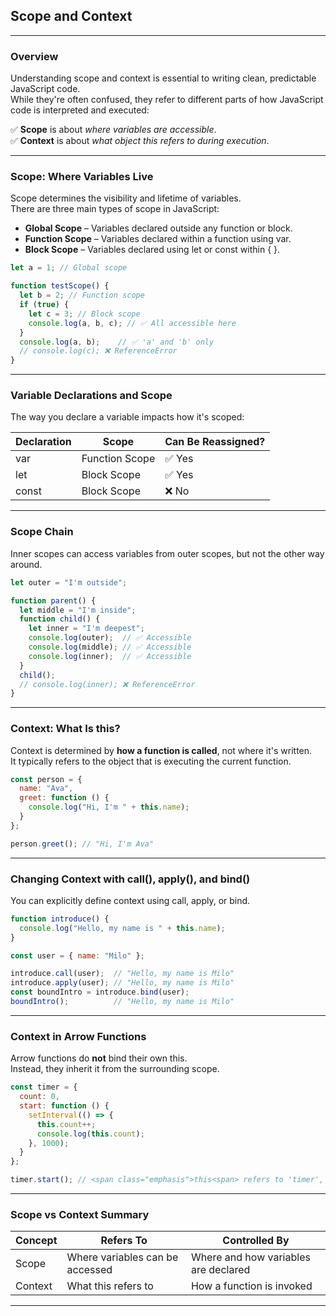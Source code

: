 ## Scope and Context

---

### Overview

Understanding scope and context is essential to writing clean, predictable JavaScript code.  
While they're often confused, they refer to different parts of how JavaScript code is interpreted and executed:

✅ **Scope** is about _where variables are accessible_.  
✅ **Context** is about _what object this refers to during execution_.

---

### Scope: Where Variables Live

Scope determines the visibility and lifetime of variables.  
There are three main types of scope in JavaScript:

- **Global Scope** – Variables declared outside any function or block.  
- **Function Scope** – Variables declared within a function using var.  
- **Block Scope** – Variables declared using let or const within { }.

```javascript
let a = 1; // Global scope

function testScope() {
  let b = 2; // Function scope
  if (true) {
    let c = 3; // Block scope
    console.log(a, b, c); // ✅ All accessible here
  }
  console.log(a, b);    // ✅ 'a' and 'b' only
  // console.log(c); ❌ ReferenceError
}
```

---

### Variable Declarations and Scope

The way you declare a variable impacts how it's scoped:

<table class="notesTable">
  <thead>
    <tr class="tableHeader">
      <th class="tableCellHeader">Declaration</th>
      <th class="tableCellHeader">Scope</th>
      <th class="tableCellHeader">Can Be Reassigned?</th>
    </tr>
  </thead>
  <tbody>
    <tr class="tableRow">
      <td class="tableCell"><span class="codeSnip">var</span></td>
      <td class="tableCell">Function Scope</td>
      <td class="tableCell">✅ Yes</td>
    </tr>
    <tr class="tableRow">
      <td class="tableCell"><span class="codeSnip">let</span></td>
      <td class="tableCell">Block Scope</td>
      <td class="tableCell">✅ Yes</td>
    </tr>
    <tr class="tableRow">
      <td class="tableCell"><span class="codeSnip">const</span></td>
      <td class="tableCell">Block Scope</td>
      <td class="tableCell">❌ No</td>
    </tr>
  </tbody>
</table>

---

### Scope Chain

Inner scopes can access variables from outer scopes, but not the other way around.

```javascript
let outer = "I'm outside";

function parent() {
  let middle = "I'm inside";
  function child() {
    let inner = "I'm deepest";
    console.log(outer);  // ✅ Accessible
    console.log(middle); // ✅ Accessible
    console.log(inner);  // ✅ Accessible
  }
  child();
  // console.log(inner); ❌ ReferenceError
}
```

---

### Context: What Is this?

Context is determined by **how a function is called**, not where it's written.  
It typically refers to the object that is executing the current function.

```javascript
const person = {
  name: "Ava",
  greet: function () {
    console.log("Hi, I'm " + this.name);
  }
};

person.greet(); // "Hi, I'm Ava"
```

---

### Changing Context with call(), apply(), and bind()

You can explicitly define context using call, apply, or bind.

```javascript
function introduce() {
  console.log("Hello, my name is " + this.name);
}

const user = { name: "Milo" };

introduce.call(user);  // "Hello, my name is Milo"
introduce.apply(user); // "Hello, my name is Milo"
const boundIntro = introduce.bind(user);
boundIntro();          // "Hello, my name is Milo"
```

---

### Context in Arrow Functions

Arrow functions do **not** bind their own this.  
Instead, they inherit it from the surrounding scope.

```javascript
const timer = {
  count: 0,
  start: function () {
    setInterval(() => {
      this.count++;
      console.log(this.count);
    }, 1000);
  }
};

timer.start(); // <span class="emphasis">this<span> refers to 'timer', even inside the arrow function
```

---

### Scope vs Context Summary

<table class="notesTable">
  <thead>
    <tr class="tableHeader">
      <th class="tableCellHeader">Concept</th>
      <th class="tableCellHeader">Refers To</th>
      <th class="tableCellHeader">Controlled By</th>
    </tr>
  </thead>
  <tbody>
    <tr class="tableRow">
      <td class="tableCell">Scope</td>
      <td class="tableCell">Where variables can be accessed</td>
      <td class="tableCell">Where and how variables are declared</td>
    </tr>
    <tr class="tableRow">
      <td class="tableCell">Context</td>
      <td class="tableCell">What <span class="codeSnip">this</span> refers to</td>
      <td class="tableCell">How a function is invoked</td>
    </tr>
  </tbody>
</table>

---
